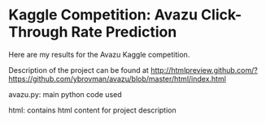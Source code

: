 Kaggle Competition: Avazu Click-Through Rate Prediction
====
Here are my results for the Avazu Kaggle competition.

Description of the project can be found at http://htmlpreview.github.com/?https://github.com/ybrovman/avazu/blob/master/html/index.html

avazu.py: main python code used

html: contains html content for project description